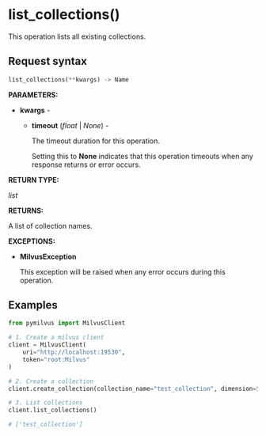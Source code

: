 
# list_collections()

This operation lists all existing collections.

## Request syntax

```python
list_collections(**kwargs) -> Name
```

__PARAMETERS:__

- __kwargs__ -

    - __timeout__ (_float_ | _None_) -

        The timeout duration for this operation. 

        Setting this to __None__ indicates that this operation timeouts when any response returns or error occurs.

__RETURN TYPE:__

_list_

__RETURNS:__

A list of collection names.

__EXCEPTIONS:__

- __MilvusException__

    This exception will be raised when any error occurs during this operation.

## Examples

```python
from pymilvus import MilvusClient

# 1. Create a milvus client
client = MilvusClient(
    uri="http://localhost:19530",
    token="root:Milvus"
)

# 2. Create a collection
client.create_collection(collection_name="test_collection", dimension=5)

# 3. List collections
client.list_collections() 

# ['test_collection']
```


